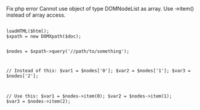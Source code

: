 <p>Fix php error Cannot use object of type DOMNodeList as array. Use ->item() instead of array access.</p>

<code name="php">
<?php
$doc = new DOMDocument();
@$doc->loadHTML($html);
$xpath = new DOMXpath($doc);

$nodes = $xpath->query('//path/to/something');

// Instead of this:
$var1 = $nodes['0'];
$var2 = $nodes['1'];
$var3 = $nodes['2'];

// Use this:
$var1 = $nodes->item(0);
$var2 = $nodes->item(1);
$var3 = $nodes->item(2);
</code>